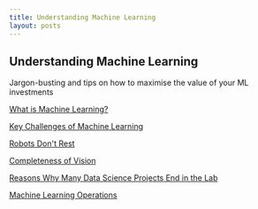 ```yaml
---
title: Understanding Machine Learning
layout: posts
---
```


<section class="feature-area pb-100">
  <div class="container">
    <div class="row d-flex justify-content-center">
        <div class="menu-content pt-100 pb-60 col-lg-10">
            <div class="title text-center">
                <h1 class="mb-10">Understanding Machine Learning</h1>
                <p>Jargon-busting and tips on how to maximise the value of your ML investments</p>  
            </div>
        </div>
    </div>			    
  </div>
</section>

[What is Machine Learning?](/posts/what-is-machine-learning.html)

[Key Challenges of Machine Learning](/posts/key-challenges-of-machine-learning.html)

[Robots Don't Rest](/posts/robots-dont-rest.html)

[Completeness of Vision](/posts/completeness-of-vision.html)

[Reasons Why Many Data Science Projects End in the Lab](/posts/reasons-why-many-data-science-programmes-end-in-the-lab.html)

[Machine Learning Operations](/posts/machine-learning-ops.html)